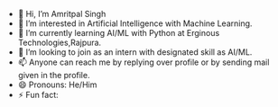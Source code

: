 - 👋 Hi, I’m Amritpal Singh
- 👀 I’m interested in Artificial Intelligence with Machine Learning.
- 🌱 I’m currently learning AI/ML with Python at Erginous Technologies,Rajpura.
- 💞️ I’m looking to join as an intern with designated skill as AI/ML.
- 📫 Anyone can reach me by replying over profile or by sending mail given in the profile.
- 😄 Pronouns: He/Him
- ⚡ Fun fact: 

<!---
Amrit-1108/Amrit-1108 is a ✨ special ✨ repository because its `README.md` (this file) appears on your GitHub profile.
You can click the Preview link to take a look at your changes.
--->
